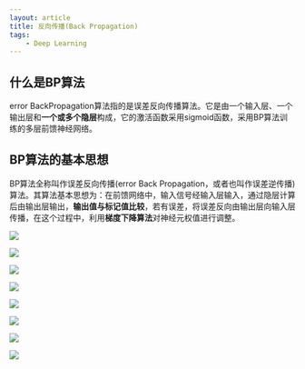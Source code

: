 ```yaml
---
layout: article
title: 反向传播(Back Propagation)
tags:
    - Deep Learning
---
```


## 什么是BP算法

error BackPropagation算法指的是误差反向传播算法。它是由一个输入层、一个输出层和**一个或多个隐层**构成，它的激活函数采用sigmoid函数，采用BP算法训练的多层前馈神经网络。

## BP算法的基本思想

BP算法全称叫作误差反向传播\(error Back Propagation，或者也叫作误差逆传播\)算法。其算法基本思想为：在前馈网络中，输入信号经输入层输入，通过隐层计算后由输出层输出，**输出值与标记值比较**，若有误差，将误差反向由输出层向输入层传播，在这个过程中，利用**梯度下降算法**对神经元权值进行调整。

<!--more-->

![](http://39.106.118.77/wp-content/uploads/2019/08/2019-08-01-155557.png)

![](http://39.106.118.77/wp-content/uploads/2019/08/2019-08-01-155743.png)

![](http://39.106.118.77/wp-content/uploads/2019/08/2019-08-01-155847.png)

![](http://39.106.118.77/wp-content/uploads/2019/08/2019-08-01-160001.png)

![](http://39.106.118.77/wp-content/uploads/2019/08/2019-08-01-160043.png)

![](http://39.106.118.77/wp-content/uploads/2019/08/2019-08-01-160117.png)

![](http://39.106.118.77/wp-content/uploads/2019/08/2019-08-01-160155.png)

![](http://39.106.118.77/wp-content/uploads/2019/08/2019-08-01-160232.png)